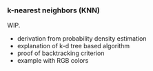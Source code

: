 ### k-nearest neighbors (KNN)

WIP.

- derivation from probability density estimation
- explanation of k-d tree based algorithm
- proof of backtracking criterion
- example with RGB colors
